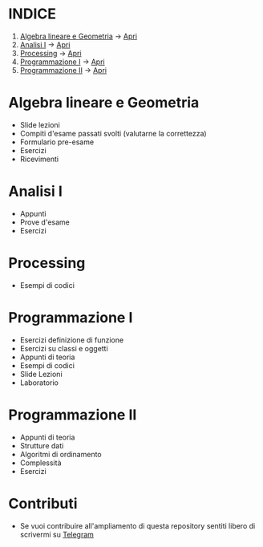 # INDICE

1. [Algebra lineare e Geometria](#algebra-lineare-e-geometria) $\rightarrow$ [Apri](https://github.com/Picred/appunti-e-codici/tree/main/Algebra%20Lineare%20e%20Geometria)
2. [Analisi I](#analisi-i) $\rightarrow$ [Apri](https://github.com/Picred/appunti-e-codici/tree/main/Analisi_I)
3. [Processing](#processing) $\rightarrow$ [Apri](https://github.com/Picred/appunti-e-codici/tree/main/Processing)
4. [Programmazione I](#programmazione-i) $\rightarrow$ [Apri](https://github.com/Picred/appunti-e-codici/tree/main/Programmazione_I)
5. [Programmazione II](#programmazione-ii) $\rightarrow$ [Apri](https://github.com/Picred/appunti-e-codici/tree/main/Programmazione_II)

# Algebra lineare e Geometria
- Slide lezioni
- Compiti d'esame passati svolti (valutarne la correttezza)
- Formulario pre-esame
- Esercizi
- Ricevimenti

# Analisi I
- Appunti
- Prove d'esame
- Esercizi

# Processing
- Esempi di codici

# Programmazione I
- Esercizi definizione di funzione
- Esercizi su classi e oggetti
- Appunti di teoria
- Esempi di codici
- Slide Lezioni
- Laboratorio

# Programmazione II
- Appunti di teoria
- Strutture dati
- Algoritmi di ordinamento
- Complessità
- Esercizi

# Contributi
- Se vuoi contribuire all'ampliamento di questa repository sentiti libero di scrivermi su [Telegram](http://telegram.me/picred1)
